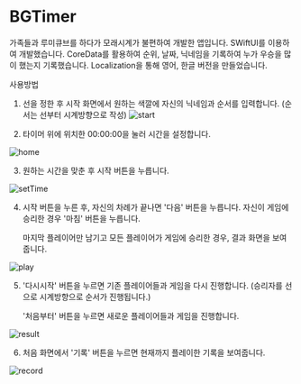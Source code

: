 # BGTimer


가족들과 루미큐브를 하다가 모래시계가 불편하여 개발한 앱입니다.
SWiftUI를 이용하여 개발했습니다. CoreData를 활용하여 순위, 날짜, 닉네임을 기록하여 누가 우승을 많이 했는지 기록했습니다.
Localization을 통해 영어, 한글 버전을 만들었습니다.


사용방법

1. 선을 정한 후 시작 화면에서 원하는 색깔에 자신의 닉네임과 순서를 입력합니다. (순서는 선부터 시계방향으로 작성)
![start](https://user-images.githubusercontent.com/22906224/111251306-4c459180-8652-11eb-8633-ffe5fe9db1c2.png)


2. 타이머 위에 위치한 00:00:00을 눌러 시간을 설정합니다.

![home](https://user-images.githubusercontent.com/22906224/111251296-494aa100-8652-11eb-8151-54a24696144f.png)

3. 원하는 시간을 맞춘 후 시작 버튼을 누릅니다.

![setTime](https://user-images.githubusercontent.com/22906224/111251305-4c459180-8652-11eb-8a14-301b8265afe4.png)

4. 시작 버튼을 누른 후, 자신의 차례가 끝나면 '다음' 버튼을 누릅니다. 자신이 게임에 승리한 경우 '마침' 버튼을 누릅니다.

   마지막 플레이어만 남기고 모든 플레이어가 게임에 승리한 경우, 결과 화면을 보여줍니다.

![play](https://user-images.githubusercontent.com/22906224/111251298-4a7bce00-8652-11eb-95f4-cd11ac283220.png)

5. '다시시작' 버튼을 누르면 기존 플레이어들과 게임을 다시 진행합니다. (승리자를 선으로 시계방향으로 순서가 진행됩니다.)

   '처음부터' 버튼을 누르면 새로운 플레이어들과 게임을 진행합니다.

![result](https://user-images.githubusercontent.com/22906224/111251302-4bacfb00-8652-11eb-8edf-7a43bf258fb4.png)

6. 처음 화면에서 '기록' 버튼을 누르면 현재까지 플레이한 기록을 보여줍니다.

![record](https://user-images.githubusercontent.com/22906224/111251300-4b146480-8652-11eb-99fe-e9dbaddf77a3.png)

